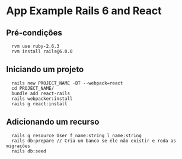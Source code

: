 # App Example Rails 6 and React

## Pré-condições
```
  rvm use ruby-2.6.3
  rvm install rails@6.0.0
```

## Iniciando um projeto

```
  rails new PROJECT_NAME -BT --webpack=react
  cd PROJECT_NAME/
  bundle add react-rails
  rails webpacker:install
  rails g react:install
```

## Adicionando um recurso

```
  rails g resource User f_name:string l_name:string
  rails db:prepare // Cria um banco se ele não existir e roda as migrações
  rails db:seed
```